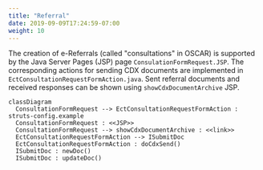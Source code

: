```yaml
---
title: "Referral"
date: 2019-09-09T17:24:59-07:00
weight: 10
---
```


The creation of e-Referrals (called "consultations" in OSCAR) is supported by the Java Server Pages (JSP) page `ConsulationFormRequest.JSP`. The corresponding actions for sending CDX documents are implemented in `EctConsultationRequestFormAction.java`. Sent referral documents and received responses can be shown using `showCdxDocumentArchive` JSP.

```mermaid
classDiagram
  ConsultationFormRequest --> EctConsultationRequestFormAction : struts-config.example
  ConsultationFormRequest : <<JSP>>
  ConsultationFormRequest --> showCdxDocumentArchive : <<link>>
  EctConsultationRequestFormAction --> ISubmitDoc
  EctConsultationRequestFormAction : doCdxSend()
  ISubmitDoc : newDoc()
  ISubmitDoc : updateDoc()

```
